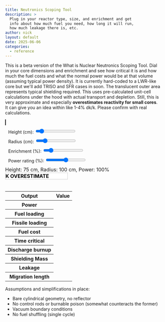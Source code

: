 ```yaml
---
title: Neutronics Scoping Tool
description: >
  Plug in your reactor type, size, and enrichment and get
  info about how much fuel you need, how long it will run,
  how much leakage there is, etc.
author: nick
layout: default
date: 2025-06-06
categories:
  - reference
---
```


<style>
  #plotly-container {
    max-width: 400px;
    max-height: 400px;
    width: 100%
  }
  canvas {
    border: 1px solid black;
    width: 100%;
    max-width: 400px;
    max-height: 400px;
  }
  .slider-container {
    margin: 10px;
  }
  #dimensions {
    margin-top: 10px;
    font-size: 16px;
  }
  #warning-label {
    background-color: white;
    color: black; /* Text color for readability */
    font-weight: bold;
    font-size: 1.0rem;
    border: 1px solid #ccc; /* Optional: subtle border */
    transition: background-color 0.5s ease; /* Smooth color transition */
    max-width: 200px; 
  }
  #warning-subcrit {
    background-color: rgb(255, 0, 0);
    color: black; /* Text color for readability */
    font-weight: bold;
    font-size: 1.0rem;
    border: 1px solid #ccc; /* Optional: subtle border */
    max-width: 200px; 
    transition: opacity 0.5s ease-in-out;
    opacity: 0;
  }
  #warning-subcrit.visible {
    opacity: 1;
  }
  #warning-subcrit.hidden {
    display: block;
    opacity: 0;
  }
</style>
<script type="importmap">
  {
    "imports": {
      "three": "https://unpkg.com/three@0.174.0/build/three.module.js",
      "three/addons/": "https://unpkg.com/three@0.174.0/examples/jsm/"
    }
  }
</script>
<script src="/assets/fuel-cycle-cost.js?{{ site.time | date: '%s' }}"></script>
<script type="module" src="{{ '/assets/neutronics-scoping-tool.js' | relative_url }}?{{ site.time | date: '%s' }}"></script>
<script src="https://cdn.plot.ly/plotly-3.0.1.min.js" charset="utf-8"></script>

<div class="row" markdown="1">

This is a beta version of the What is Nuclear Neutronics Scoping Tool. Dial in
your core dimensions and enrichment and see how critical it is and how much the
fuel costs and what the normal power would be at that volume (assuming typical
power density). It is currently hard-coded to a LWR-like core but we'll add
TRISO and SFR cases in soon. The translucent outer area represents typical
shielding required. This uses pre-calculated unit-cell calculations under the
hood with actual transport and depletion. Still, this is very approximate
and especially **overestimates reactivity for small cores**. It can give you
an idea within like 1-4% dk/k. Please confirm with real calculations.

</div>

<div class="row">
  <div class="col-md-6">
    <canvas id="canvas"></canvas>
    <div class="slider-container">
      <label for="heightSlider">Height (cm): </label>
      <input type="range" id="heightSlider" min="0" max="700" value="75">
    </div>
    <div class="slider-container">
      <label for="radiusSlider">Radius (cm): </label>
      <input type="range" id="radiusSlider" min="0" max="500" value="100">
    </div>
    <div class="slider-container">
      <label for="enrichSlider">Enrichment (%): </label>
      <input type="range" id="enrichSlider" min="0" max="20" step="0.5" value="3">
    </div>
    <div class="slider-container">
      <label for="powerSlider">Power rating (%): </label>
      <input type="range" id="powerSlider" min="1" max="200" step="1" value="100">
    </div>
    <div id="dimensions">Height: 75 cm, Radius: 100 cm, Power: 100%</div>
    <div id="warning-label" class="text-center p-0">K OVERESTIMATE</div>
    <div id="warning-subcrit" class="text-center p-0 hidden">SUBCRITICAL</div>
  </div>
  <div class="col-md-6">
    <div id="plotly-container"></div>
    <div id="output">
      <table class="table">
        <thead>
          <tr>
            <th scope="col">Output</th>
            <th scope="col">Value</th>
          </tr>
        </thead>
        <tbody>
          <tr>
            <th scope="row">Power</th>
            <td id="outPower"></td>   
          </tr>
          <tr>
            <th scope="row">Fuel loading</th>
            <td id="outFuel"></td>   
          </tr>
          <tr>
            <th scope="row">Fissile loading</th>
            <td id="outFissile"></td>   
          </tr>
          <tr>
            <th scope="row">Fuel cost</th>
            <td id="outCost"></td>   
          </tr>
          <tr>
            <th scope="row">Time critical</th>
            <td id="outTime"></td>
          </tr>
          <tr>
            <th scope="row">Discharge burnup</th>
            <td id="outBu"></td>
          </tr>
          <tr>
            <th scope="row">Shielding Mass</th>
            <td id="outShield"></td>
          </tr>
          <tr>
            <th scope="row">Leakage</th>
            <td id="outLeakage"></td>
          </tr>
          <tr>
            <th scope="row">Migration length</th>
            <td id="outMigration"></td>
          </tr>
        </tbody>
      </table>
    </div>
  </div>
</div>

<div class="row" markdown="1">

Assumptions and simplifications in place:

- Bare cylindrical geometry, no reflector
- No control rods or burnable poison (somewhat counteracts the former)
- Vacuum boundary conditions
- No fuel shuffling (single cycle)

</div>
